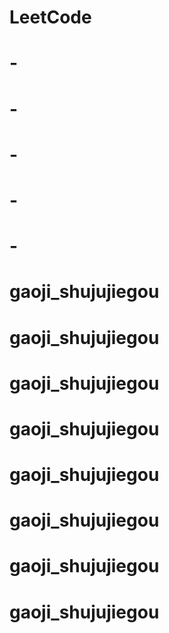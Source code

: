 # LeetCode
# -
# -
# -
# -
# -
# gaoji_shujujiegou
# gaoji_shujujiegou
# gaoji_shujujiegou
# gaoji_shujujiegou
# gaoji_shujujiegou
# gaoji_shujujiegou
# gaoji_shujujiegou
# gaoji_shujujiegou
